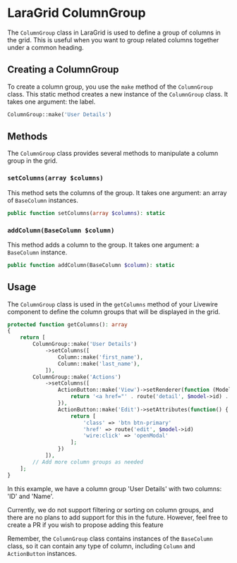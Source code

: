 # LaraGrid ColumnGroup

The `ColumnGroup` class in LaraGrid is used to define a group of columns in the grid. This is useful when you want to
group related columns together under a common heading.

## Creating a ColumnGroup

To create a column group, you use the `make` method of the `ColumnGroup` class. This static method creates a new
instance of the `ColumnGroup` class. It takes one argument: the label.

```php
ColumnGroup::make('User Details')
```

## Methods

The `ColumnGroup` class provides several methods to manipulate a column group in the grid.

### `setColumns(array $columns)`

This method sets the columns of the group. It takes one argument: an array of `BaseColumn` instances.

```php
public function setColumns(array $columns): static
```

### `addColumn(BaseColumn $column)`

This method adds a column to the group. It takes one argument: a `BaseColumn` instance.

```php
public function addColumn(BaseColumn $column): static
```

## Usage

The `ColumnGroup` class is used in the `getColumns` method of your Livewire component to define the column groups that
will be displayed in the grid.

```php
protected function getColumns(): array
{
    return [
        ColumnGroup::make('User Details')
            ->setColumns([
                Column::make('first_name'),
                Column::make('last_name'),
            ]),
        ColumnGroup::make('Actions')
            ->setColumns([
                ActionButton::make('View')->setRenderer(function (Model $model) {
                    return '<a href="' . route('detail', $model->id) . '">View</a>';
                }),
                ActionButton::make('Edit')->setAttributes(function() {
                    return [
                        'class' => 'btn btn-primary'
                        'href' => route('edit', $model->id)
                        'wire:click' => 'openModal'
                    ];
                })
            ]),
        // Add more column groups as needed
    ];
}
```

In this example, we have a column group 'User Details' with two columns: 'ID' and 'Name'.

Currently, we do not support filtering or sorting on column groups, and there are no plans to add support for this in
the future. However, feel free to create a PR if you wish to propose adding this feature

Remember, the `ColumnGroup` class contains instances of the `BaseColumn` class, so it can contain any type of column,
including `Column` and `ActionButton` instances.